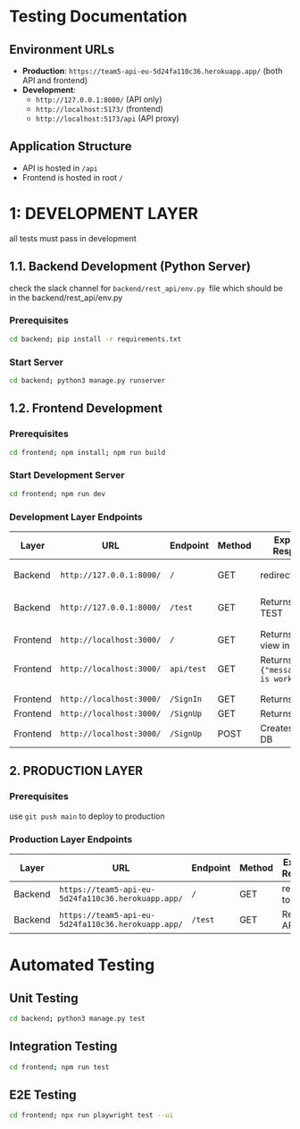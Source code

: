 # Testing Documentation

## Environment URLs

- **Production**: `https://team5-api-eu-5d24fa110c36.herokuapp.app/` (both API and frontend)
- **Development**: 
  - `http://127.0.0.1:8000/` (API only)
  - `http://localhost:5173/` (frontend)
  - `http://localhost:5173/api` (API proxy)

## Application Structure
- API is hosted in `/api`
- Frontend is hosted in root `/`

# 1: DEVELOPMENT LAYER

all tests must pass in development

## 1.1. Backend Development (Python Server)

check the slack channel for `backend/rest_api/env.py `file which should be in the backend/rest_api/env.py 

### Prerequisites
```bash
cd backend; pip install -r requirements.txt
```

### Start Server
```bash
cd backend; python3 manage.py runserver
```

## 1.2. Frontend Development

### Prerequisites
```bash
cd frontend; npm install; npm run build
```

### Start Development Server
```bash
cd frontend; npm run dev
```

### Development Layer Endpoints

| Layer | URL | Endpoint | Method | Expected Response | Development Result |
|----------|---------|------------------|-------------------|-------------------|-------------------|
| Backend | `http://127.0.0.1:8000/` | `/` | GET | redirect to test | ✅ `{"message":"API is working!"}` | 
| Backend | `http://127.0.0.1:8000/` | `/test` | GET | Returns API TEST | ✅ `{"message":"API is working!"}` |
| | | | | | |
| Frontend | `http://localhost:3000/` |`/` | GET | Returns Auth view in frontend | ✅ (2 EMs, 2 warnings) | 
| Frontend | `http://localhost:3000/` | `api/test` | GET | Returns API call `{"message":"API is working!"}` | ✅ `{"message":"API is working!"}` |
| | | | | | |
| | | | | | |
| Frontend | `http://localhost:3000/` | `/SignIn` | GET | Returns SignIn | ✅ | 
| Frontend | `http://localhost:3000/` | `/SignUp` | GET | Returns SignIn | ✅ | 
| Frontend | `http://localhost:3000/` | `/SignUp` | POST | Creates user in DB | no action | no action |



## 2. PRODUCTION LAYER

### Prerequisites

use `git push main` to deploy to production

### Production Layer Endpoints

| Layer | URL | Endpoint | Method | Expected Response | Production Result |
|----------|---------|------------------|-------------------|-------------------|-------------------|
| Backend | `https://team5-api-eu-5d24fa110c36.herokuapp.app/` | `/` | GET | redirect to test | ❌ |
| Backend | `https://team5-api-eu-5d24fa110c36.herokuapp.app/` | `/test` | GET | Returns API TEST | ❌ |


# Automated Testing

## Unit Testing

```bash
cd backend; python3 manage.py test
```

## Integration Testing

```bash
cd frontend; npm run test
```

## E2E Testing

```bash
cd frontend; npx run playwright test --ui
```